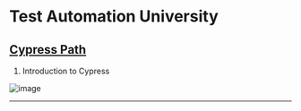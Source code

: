 # Test Automation University

## [Cypress Path](https://github.com/eugenia1984/testing/tree/main/test_automation_university/cypress_path)

1. Introduction to Cypress

![image](https://github.com/eugenia1984/testing/assets/72580574/9cdd0f14-e5c6-4b81-ab86-0dbe95ef3b1f)


---
